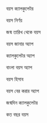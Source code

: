 বয়স ক্যালকুলেটর

বয়স নির্ণয়

জন্ম তারিখ থেকে বয়স

বয়স জানার অ্যাপ

ক্যালকুলেটর অ্যাপ

বাংলা বয়স অ্যাপ

বয়স হিসাব

বয়স বের করার অ্যাপ

জন্মদিন ক্যালকুলেটর

কত বছর বয়স

